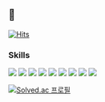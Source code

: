 ## 🐰 

[![Hits](https://hits.seeyoufarm.com/api/count/incr/badge.svg?url=https%3A%2F%2Fgithub.com%2Fchxxrin&count_bg=%23A8ABAC&title_bg=%23B4D6E3&icon=&icon_color=%23B4D6E3&title=chaeRin&edge_flat=false)](https://hits.seeyoufarm.com)




### Skills

<img src="https://img.shields.io/badge/python-3776AB?style=for-the-badge&logo=python&logoColor=white"/> <img src="https://img.shields.io/badge/javascript-F7DF1E?style=for-the-badge&logo=javascript&logoColor=black"/> <img src="https://img.shields.io/badge/C-A8B9CC?style=for-the-badge&logo=c&logoColor=black"/> <img src="https://img.shields.io/badge/c++-00599C?style=for-the-badge&logo=cplusplus&logoColor=white"/>
<img src="https://img.shields.io/badge/html5-E34F26?style=for-the-badge&logo=html5&logoColor=white"/> <img src="https://img.shields.io/badge/css-1572B6?style=for-the-badge&logo=css3&logoColor=white"/> <img src="https://img.shields.io/badge/typescript-3178C6?style=for-the-badge&logo=typescript&logoColor=white"/> <img src="https://img.shields.io/badge/react.js-61DAFB?style=for-the-badge&logo=react&logoColor=black"/>
<img src="https://img.shields.io/badge/mysql-4479A1?style=for-the-badge&logo=mysql&logoColor=white"/>

[![Solved.ac
프로필](http://mazassumnida.wtf/api/v2/generate_badge?boj=bewithbomi)](https://solved.ac/bewithbomi)

